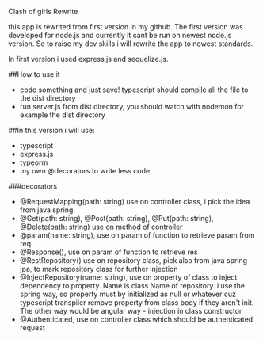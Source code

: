 Clash of girls Rewrite

this app is rewrited from first version in my github. The first version was developed for node.js and currently it cant be run on newest node.js version.
So to raise my dev skills i will rewrite the app to nowest standards.

In first version i used express.js and sequelize.js.

##How to use it
- code something and just save! typescript should compile all the file to the dist directory
- run server.js from dist directory, you should watch with nodemon for example the dist directory

##In this version i will use:
- typescript
- express.js
- typeorm
- my own @decorators to write less code.

###decorators
- @RequestMapping(path: string) use on controller class, i pick the idea from java spring
- @Get(path: string), @Post(path: string), @Put(path: string), @Delete(path: string) use on method of controller
- @param(name: string), use on param of function to retrieve param from req.
- @Response(), use on param of function to retrieve res
- @RestRepository() use on repository class, pick also from java spring jpa, to mark repository class for further injection
- @InjectRepository(name: string), use on property of class to inject dependency to property. Name is class Name of repository. i use the spring way, so property must by initialized as null or whatever cuz typescript transpiler remove property from class body if they aren't init. The other way would be angular way - injection in class constructor
- @Authenticated, use on controller class which should be authenticated request

